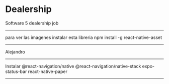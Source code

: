# Dealership
Software 5 dealership job


********
para ver las imagenes instalar esta libreria
npm install -g react-native-asset
********


Alejandro
********
Instalar
@react-navigation/native 
@react-navigation/native-stack
expo-status-bar 
react-native-paper
*********